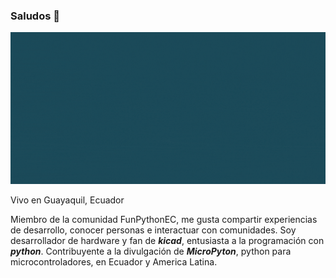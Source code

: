 ### Saludos 👋

![Gif, joselaica ](https://github.com/jlaica/jlaica/blob/main/joselaica.gif)

Vivo en Guayaquil, Ecuador

Miembro de la comunidad FunPythonEC, me gusta compartir experiencias de desarrollo, conocer personas e interactuar con comunidades. 
Soy desarrollador de hardware y fan de ***kicad***, entusiasta a la programación con ***python***. Contribuyente a la divulgación de ***MicroPyton***, python para microcontroladores, en Ecuador y America Latina.

